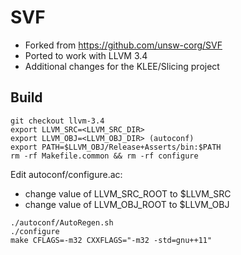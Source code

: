 # SVF
* Forked from https://github.com/unsw-corg/SVF
* Ported to work with LLVM 3.4
* Additional changes for the KLEE/Slicing project
## Build
```
git checkout llvm-3.4
export LLVM_SRC=<LLVM_SRC_DIR>
export LLVM_OBJ=<LLVM_OBJ_DIR> (autoconf)
export PATH=$LLVM_OBJ/Release+Asserts/bin:$PATH
rm -rf Makefile.common && rm -rf configure
```

Edit autoconf/configure.ac:
* change value of LLVM\_SRC\_ROOT to $LLVM\_SRC
* change value of LLVM\_OBJ\_ROOT to $LLVM\_OBJ

```
./autoconf/AutoRegen.sh
./configure
make CFLAGS=-m32 CXXFLAGS="-m32 -std=gnu++11"
```
